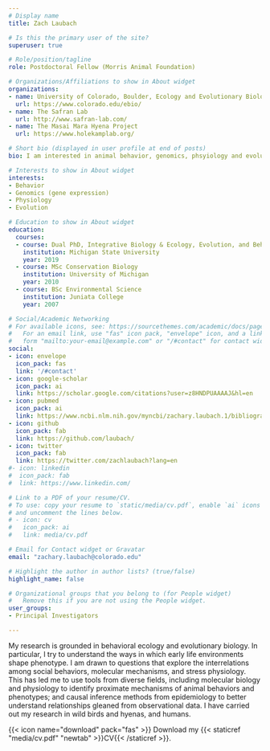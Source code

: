 ```yaml
---
# Display name
title: Zach Laubach

# Is this the primary user of the site?
superuser: true

# Role/position/tagline
role: Postdoctoral Fellow (Morris Animal Foundation)

# Organizations/Affiliations to show in About widget
organizations:
- name: University of Colorado, Boulder, Ecology and Evolutionary Biology
  url: https://www.colorado.edu/ebio/
- name: The Safran Lab
  url: http://www.safran-lab.com/
- name: The Masai Mara Hyena Project
  url: https://www.holekamplab.org/

# Short bio (displayed in user profile at end of posts)
bio: I am interested in animal behavior, genomics, phsyiology and evolution.

# Interests to show in About widget
interests:
- Behavior
- Genomics (gene expression)
- Physiology
- Evolution

# Education to show in About widget
education:
  courses:
  - course: Dual PhD, Integrative Biology & Ecology, Evolution, and Behavior
    institution: Michigan State University  
    year: 2019
  - course: MSc Conservation Biology 
    institution: University of Michigan 
    year: 2010
  - course: BSc Environmental Science
    institution: Juniata College
    year: 2007

# Social/Academic Networking
# For available icons, see: https://sourcethemes.com/academic/docs/page-builder/#icons
#   For an email link, use "fas" icon pack, "envelope" icon, and a link in the
#   form "mailto:your-email@example.com" or "/#contact" for contact widget.
social:
- icon: envelope
  icon_pack: fas
  link: '/#contact'
- icon: google-scholar
  icon_pack: ai  
  link: https://scholar.google.com/citations?user=z8HNDPUAAAAJ&hl=en
- icon: pubmed 
  icon_pack: ai
  link: https://www.ncbi.nlm.nih.gov/myncbi/zachary.laubach.1/bibliography/public/
- icon: github
  icon_pack: fab
  link: https://github.com/laubach/
- icon: twitter
  icon_pack: fab
  link: https://twitter.com/zachlaubach?lang=en
#- icon: linkedin
#  icon_pack: fab
#  link: https://www.linkedin.com/

# Link to a PDF of your resume/CV.
# To use: copy your resume to `static/media/cv.pdf`, enable `ai` icons in `params.toml`, 
# and uncomment the lines below.
# - icon: cv
#   icon_pack: ai
#   link: media/cv.pdf

# Email for Contact widget or Gravatar
email: "zachary.laubach@colorado.edu"

# Highlight the author in author lists? (true/false)
highlight_name: false

# Organizational groups that you belong to (for People widget)
#   Remove this if you are not using the People widget.
user_groups:
- Principal Investigators

---
```


My research is grounded in behavioral ecology and evolutionary biology. In particular, I try to understand the ways in which early life environments shape phenotype. I am drawn to questions that explore the interrelations among social behaviors, molecular mechanisms, and stress physiology. This has led me to use tools from diverse fields, including molecular biology and physiology to identify proximate mechanisms of animal behaviors and phenotypes; and causal inference methods from epidemiology to better understand relationships gleaned from observational data. I have carried out my research in wild birds and hyenas, and humans.

{{< icon name="download" pack="fas" >}} Download my {{< staticref "media/cv.pdf" "newtab" >}}CV{{< /staticref >}}.

  

